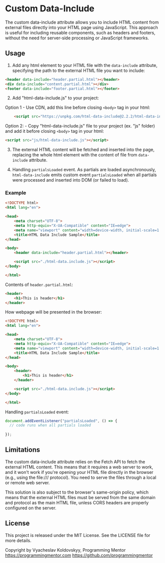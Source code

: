 # Custom Data-Include

The custom data-include attribute allows you to include HTML content from external files directly into your HTML page using JavaScript. This approach is useful for including reusable components, such as headers and footers, without the need for server-side processing or JavaScript frameworks.

## Usage

1. Add any html element to your HTML file with the `data-include` attribute, specifying the path to the external HTML file you want to include:

```html
<header data-include="header.partial.html"></header>
<div data-include="content.partial.html"></div>
<footer data-include="footer.partial.html"></footer>
```

2. Add "html-data-include.js" to your project:

Option 1 - Use CDN, add this line before closing `<body>` tag in your html:
```html
    <script src="https://unpkg.com/html-data-include@2.2.2/html-data-include.js"></script>
```

Option 2: - Copy "html-data-include.js" file to your project (ex. "js" folder) and add it before closing `<body>` tag in your html:
```html
<script src="js/html-data-include.js"></script>
```

3. The external HTML content will be fetched and inserted into the page, replacing the whole html element with the content of file from `data-include` attribute.

4. Handling `partialsLoaded` event. As partials are loaded asynchronously, `html-data-include` emits custom event `partialsLoaded` when all partials were processed and inserted into DOM (or failed to load).


### Example

```html
<!DOCTYPE html>
<html lang="en">

<head>
    <meta charset="UTF-8">
    <meta http-equiv="X-UA-Compatible" content="IE=edge">
    <meta name="viewport" content="width=device-width, initial-scale=1.0">
    <title>HTML Data Include Sample</title>
</head>

<body>
    <header data-include="header.partial.html"></header>

    <script src="./html-data.include.js"></script>
</body>

</html>
```

Contents of `header.partial.html`:

```html
<header>
    <h1>This is header</h1>
</header>
```

How webpage will be presented in the browser:

```html
<!DOCTYPE html>
<html lang="en">

<head>
    <meta charset="UTF-8">
    <meta http-equiv="X-UA-Compatible" content="IE=edge">
    <meta name="viewport" content="width=device-width, initial-scale=1.0">
    <title>HTML Data Include Sample</title>
</head>

<body>
    <header>
        <h1>This is header</h1>
    </header>

    <script src="./html-data.include.js"></script>
</body>

</html>
```

Handling `partialsLoaded` event:

```js
document.addEventListener("partialsLoaded", () => {
  // code runs when all partials loaded
   
});
```

## Limitations

The custom data-include attribute relies on the Fetch API to fetch the external HTML content. This means that it requires a web server to work, and it won't work if you're opening your HTML file directly in the browser (e.g., using the file:/// protocol). You need to serve the files through a local or remote web server.

This solution is also subject to the browser's same-origin policy, which means that the external HTML files must be served from the same domain and protocol as the main HTML file, unless CORS headers are properly configured on the server.

## License
This project is released under the MIT License. See the LICENSE file for more details.

Copyright by Vyacheslav Koldovskyy, Programming Mentor
https://programmingmentor.com
https://github.com/programmingmentor

